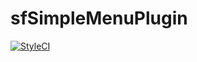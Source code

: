 # sfSimpleMenuPlugin

[![StyleCI](https://github.styleci.io/repos/49590561/shield?branch=master)](https://github.styleci.io/repos/49590561)
